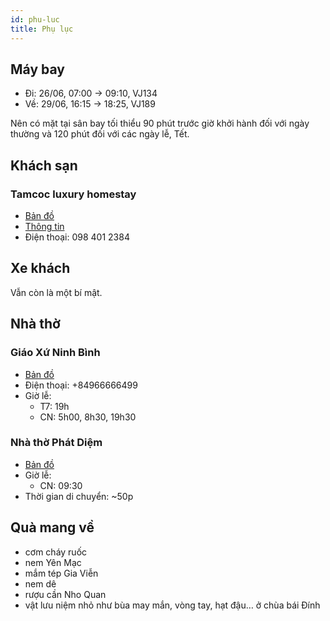 ```yaml
---
id: phu-luc
title: Phụ lục
---
```



## Máy bay

- Đi: 26/06, 07:00 -> 09:10, VJ134
- Về: 29/06, 16:15 -> 18:25, VJ189

Nên có mặt tại sân bay tối thiểu 90 phút trước giờ khởi hành đối với ngày thường và 120 phút đối với các ngày lễ, Tết.


## Khách sạn

### Tamcoc luxury homestay

- [Bản đồ](https://goo.gl/maps/G86KTcEw4aMjyaYE8)
- [Thông tin](https://www.booking.com/hotel/vn/tam-coc-luxury-homestay.vi.html)
- Điện thoại: 098 401 2384


## Xe khách

Vẫn còn là một bí mật.


## Nhà thờ

### Giáo Xứ Ninh Bình

- [Bản đồ](https://goo.gl/maps/CUxh8LvN5iGc4cJE6)
- Điện thoại: +84966666499
- Giờ lễ:
  - T7: 19h
  - CN: 5h00, 8h30, 19h30

### Nhà thờ Phát Diệm

- [Bản đồ](https://goo.gl/maps/LXsUFF92LtWTamyE6)
- Giờ lễ:
  - CN: 09:30
- Thời gian di chuyển: ~50p


## Quà mang về

- cơm cháy ruốc
- nem Yên Mạc
- mắm tép Gia Viễn
- nem dê
- rượu cần Nho Quan
- vật lưu niệm nhỏ như bùa may mắn, vòng tay, hạt đậu… ở chùa bái Đính